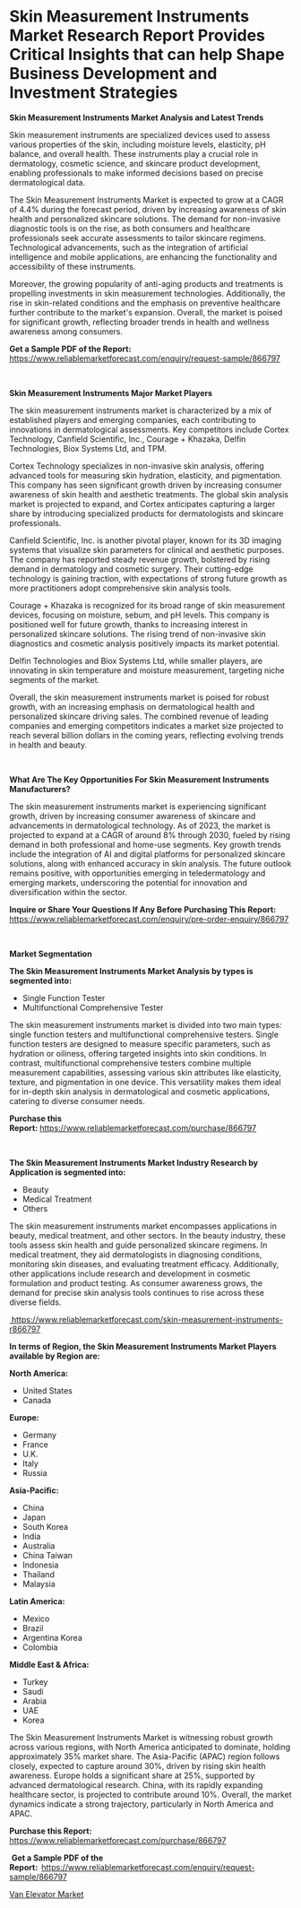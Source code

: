 <p><h1>Skin Measurement Instruments Market Research Report Provides Critical Insights that can help Shape Business Development and Investment Strategies</h1></p><p><strong>Skin Measurement Instruments Market Analysis and Latest Trends</strong></p>
<p><p>Skin measurement instruments are specialized devices used to assess various properties of the skin, including moisture levels, elasticity, pH balance, and overall health. These instruments play a crucial role in dermatology, cosmetic science, and skincare product development, enabling professionals to make informed decisions based on precise dermatological data.</p><p>The Skin Measurement Instruments Market is expected to grow at a CAGR of 4.4% during the forecast period, driven by increasing awareness of skin health and personalized skincare solutions. The demand for non-invasive diagnostic tools is on the rise, as both consumers and healthcare professionals seek accurate assessments to tailor skincare regimens. Technological advancements, such as the integration of artificial intelligence and mobile applications, are enhancing the functionality and accessibility of these instruments.</p><p>Moreover, the growing popularity of anti-aging products and treatments is propelling investments in skin measurement technologies. Additionally, the rise in skin-related conditions and the emphasis on preventive healthcare further contribute to the market's expansion. Overall, the market is poised for significant growth, reflecting broader trends in health and wellness awareness among consumers.</p></p>
<p><strong>Get a Sample PDF of the Report:&nbsp;</strong> <a href="https://www.reliablemarketforecast.com/enquiry/request-sample/866797?utm_campaign=1888&utm_medium=2&utm_source=Github&utm_content=ia&utm_term=19022025&utm_id=skin-measurement-instruments">https://www.reliablemarketforecast.com/enquiry/request-sample/866797</a></p>
<p>&nbsp;</p>
<p><strong>Skin Measurement Instruments Major Market Players</strong></p>
<p><p>The skin measurement instruments market is characterized by a mix of established players and emerging companies, each contributing to innovations in dermatological assessments. Key competitors include Cortex Technology, Canfield Scientific, Inc., Courage + Khazaka, Delfin Technologies, Biox Systems Ltd, and TPM.</p><p>Cortex Technology specializes in non-invasive skin analysis, offering advanced tools for measuring skin hydration, elasticity, and pigmentation. This company has seen significant growth driven by increasing consumer awareness of skin health and aesthetic treatments. The global skin analysis market is projected to expand, and Cortex anticipates capturing a larger share by introducing specialized products for dermatologists and skincare professionals.</p><p>Canfield Scientific, Inc. is another pivotal player, known for its 3D imaging systems that visualize skin parameters for clinical and aesthetic purposes. The company has reported steady revenue growth, bolstered by rising demand in dermatology and cosmetic surgery. Their cutting-edge technology is gaining traction, with expectations of strong future growth as more practitioners adopt comprehensive skin analysis tools.</p><p>Courage + Khazaka is recognized for its broad range of skin measurement devices, focusing on moisture, sebum, and pH levels. This company is positioned well for future growth, thanks to increasing interest in personalized skincare solutions. The rising trend of non-invasive skin diagnostics and cosmetic analysis positively impacts its market potential.</p><p>Delfin Technologies and Biox Systems Ltd, while smaller players, are innovating in skin temperature and moisture measurement, targeting niche segments of the market.</p><p>Overall, the skin measurement instruments market is poised for robust growth, with an increasing emphasis on dermatological health and personalized skincare driving sales. The combined revenue of leading companies and emerging competitors indicates a market size projected to reach several billion dollars in the coming years, reflecting evolving trends in health and beauty.</p></p>
<p>&nbsp;</p>
<p><strong>What Are The Key Opportunities For Skin Measurement Instruments Manufacturers?</strong></p>
<p><p>The skin measurement instruments market is experiencing significant growth, driven by increasing consumer awareness of skincare and advancements in dermatological technology. As of 2023, the market is projected to expand at a CAGR of around 8% through 2030, fueled by rising demand in both professional and home-use segments. Key growth trends include the integration of AI and digital platforms for personalized skincare solutions, along with enhanced accuracy in skin analysis. The future outlook remains positive, with opportunities emerging in teledermatology and emerging markets, underscoring the potential for innovation and diversification within the sector.</p></p>
<p><strong>Inquire or Share Your Questions If Any Before Purchasing This Report:</strong> <a href="https://www.reliablemarketforecast.com/enquiry/pre-order-enquiry/866797?utm_campaign=1888&utm_medium=2&utm_source=Github&utm_content=ia&utm_term=19022025&utm_id=skin-measurement-instruments">https://www.reliablemarketforecast.com/enquiry/pre-order-enquiry/866797</a></p>
<p>&nbsp;</p>
<p><strong>Market Segmentation</strong></p>
<p><strong>The Skin Measurement Instruments Market Analysis by types is segmented into:</strong></p>
<p><ul><li>Single Function Tester</li><li>Multifunctional Comprehensive Tester</li></ul></p>
<p><p>The skin measurement instruments market is divided into two main types: single function testers and multifunctional comprehensive testers. Single function testers are designed to measure specific parameters, such as hydration or oiliness, offering targeted insights into skin conditions. In contrast, multifunctional comprehensive testers combine multiple measurement capabilities, assessing various skin attributes like elasticity, texture, and pigmentation in one device. This versatility makes them ideal for in-depth skin analysis in dermatological and cosmetic applications, catering to diverse consumer needs.</p></p>
<p><strong>Purchase this Report:&nbsp;</strong><a href="https://www.reliablemarketforecast.com/purchase/866797?utm_campaign=1888&utm_medium=2&utm_source=Github&utm_content=ia&utm_term=19022025&utm_id=skin-measurement-instruments">https://www.reliablemarketforecast.com/purchase/866797</a></p>
<p>&nbsp;</p>
<p><strong>The Skin Measurement Instruments Market Industry Research by Application is segmented into:</strong></p>
<p><ul><li>Beauty</li><li>Medical Treatment</li><li>Others</li></ul></p>
<p><p>The skin measurement instruments market encompasses applications in beauty, medical treatment, and other sectors. In the beauty industry, these tools assess skin health and guide personalized skincare regimens. In medical treatment, they aid dermatologists in diagnosing conditions, monitoring skin diseases, and evaluating treatment efficacy. Additionally, other applications include research and development in cosmetic formulation and product testing. As consumer awareness grows, the demand for precise skin analysis tools continues to rise across these diverse fields.</p></p>
<p><a href="https://www.reliablemarketforecast.com/skin-measurement-instruments-r866797?utm_campaign=1888&utm_medium=2&utm_source=Github&utm_content=ia&utm_term=19022025&utm_id=skin-measurement-instruments">&nbsp;https://www.reliablemarketforecast.com/skin-measurement-instruments-r866797</a></p>
<p><strong>In terms of Region, the Skin Measurement Instruments Market Players available by Region are:</strong></p>
<p>
    <p> <strong> North America: </strong>
        <ul>
            <li>United States</li>
            <li>Canada</li>
        </ul>
        </p> 
    <p> <strong> Europe: </strong>
        <ul>
            <li>Germany</li>
            <li>France</li>
            <li>U.K.</li>
            <li>Italy</li>
            <li>Russia</li>
        </ul>
        </p> 
    <p> <strong> Asia-Pacific: </strong>
        <ul>
            <li>China</li>
            <li>Japan</li>
            <li>South Korea</li>
            <li>India</li>
            <li>Australia</li>
            <li>China Taiwan</li>
            <li>Indonesia</li>
            <li>Thailand</li>
            <li>Malaysia</li>
        </ul>
        </p> 
    <p> <strong> Latin America: </strong>
        <ul>
            <li>Mexico</li>
            <li>Brazil</li>
            <li>Argentina Korea</li>
            <li>Colombia</li>
        </ul>
        </p> 
    <p> <strong> Middle East & Africa: </strong>
        <ul>
            <li>Turkey</li>
            <li>Saudi</li>
            <li>Arabia</li>
            <li>UAE</li>
            <li>Korea</li>
        </ul>
    </p>
    </p>
<p><p>The Skin Measurement Instruments Market is witnessing robust growth across various regions, with North America anticipated to dominate, holding approximately 35% market share. The Asia-Pacific (APAC) region follows closely, expected to capture around 30%, driven by rising skin health awareness. Europe holds a significant share at 25%, supported by advanced dermatological research. China, with its rapidly expanding healthcare sector, is projected to contribute around 10%. Overall, the market dynamics indicate a strong trajectory, particularly in North America and APAC.</p></p>
<p><strong>Purchase this Report: </strong><a href="https://www.reliablemarketforecast.com/purchase/866797?utm_campaign=1888&utm_medium=2&utm_source=Github&utm_content=ia&utm_term=19022025&utm_id=skin-measurement-instruments">https://www.reliablemarketforecast.com/purchase/866797</a></p>
<p>&nbsp;<strong>Get a Sample PDF of the Report:&nbsp;&nbsp;</strong><a href="https://www.reliablemarketforecast.com/enquiry/request-sample/866797?utm_campaign=1888&utm_medium=2&utm_source=Github&utm_content=ia&utm_term=19022025&utm_id=skin-measurement-instruments">https://www.reliablemarketforecast.com/enquiry/request-sample/866797</a></p>
<p><strong></strong></p>
<p><p><a href="https://github.com/gulaimolin/Market-Research-Report-List-7/blob/main/van-elevator-market.md?utm_campaign=1888&utm_medium=2&utm_source=Github&utm_content=ia&utm_term=19022025&utm_id=skin-measurement-instruments">Van Elevator Market</a></p></p>